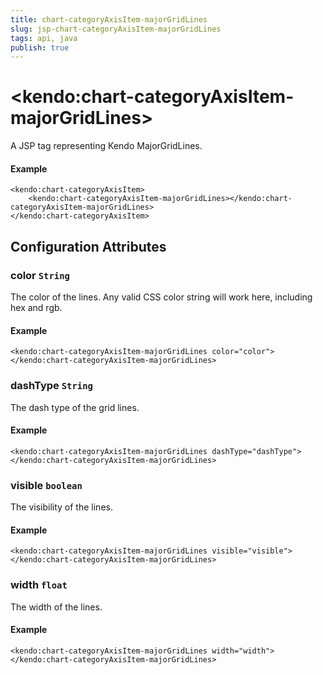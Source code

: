 ```yaml
---
title: chart-categoryAxisItem-majorGridLines
slug: jsp-chart-categoryAxisItem-majorGridLines
tags: api, java
publish: true
---
```


# \<kendo:chart-categoryAxisItem-majorGridLines\>
A JSP tag representing Kendo MajorGridLines.

#### Example
    <kendo:chart-categoryAxisItem>
        <kendo:chart-categoryAxisItem-majorGridLines></kendo:chart-categoryAxisItem-majorGridLines>
    </kendo:chart-categoryAxisItem>


## Configuration Attributes


### color `String`

The color of the lines. Any valid CSS color string will work here, including hex and rgb.

#### Example
    <kendo:chart-categoryAxisItem-majorGridLines color="color">
    </kendo:chart-categoryAxisItem-majorGridLines>



### dashType `String`

The dash type of the grid lines.

#### Example
    <kendo:chart-categoryAxisItem-majorGridLines dashType="dashType">
    </kendo:chart-categoryAxisItem-majorGridLines>



### visible `boolean`

The visibility of the lines.

#### Example
    <kendo:chart-categoryAxisItem-majorGridLines visible="visible">
    </kendo:chart-categoryAxisItem-majorGridLines>



### width `float`

The width of the lines.

#### Example
    <kendo:chart-categoryAxisItem-majorGridLines width="width">
    </kendo:chart-categoryAxisItem-majorGridLines>


